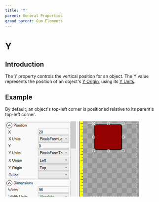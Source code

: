 ```yaml
---
title: 'Y'
parent: General Properties
grand_parent: Gum Elements
---
```


# Y

## Introduction

The Y property controls the vertical position for an object. The Y value represents the position of an object's [Y Origin](https://github.com/KallDrexx/gum-docs-temp/tree/34f8cf390aa0e8acda804733eaad97a22b8c533b/pages/gum%20elements/general%20properties/Y%20Origin/README.md), using its [Y Units](https://github.com/KallDrexx/gum-docs-temp/tree/34f8cf390aa0e8acda804733eaad97a22b8c533b/pages/gum%20elements/general%20properties/Y%20Units/README.md).

## Example

By default, an object's top-left corner is positioned relative to its parent's top-left corner.

![](../../.gitbook/assets/YExample.gif)

